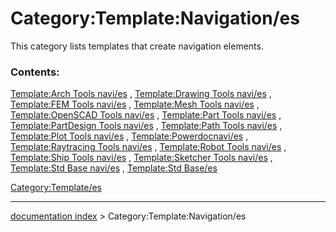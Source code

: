 # Category:Template:Navigation/es
This category lists templates that create navigation elements.

### Contents:

[Template:Arch Tools navi/es](Template:Arch_Tools_navi/es.md) , [Template:Drawing Tools navi/es](Template:Drawing_Tools_navi/es.md) , [Template:FEM Tools navi/es](Template:FEM_Tools_navi/es.md) , [Template:Mesh Tools navi/es](Template:Mesh_Tools_navi/es.md) , [Template:OpenSCAD Tools navi/es](Template:OpenSCAD_Tools_navi/es.md) , [Template:Part Tools navi/es](Template:Part_Tools_navi/es.md) , [Template:PartDesign Tools navi/es](Template:PartDesign_Tools_navi/es.md) , [Template:Path Tools navi/es](Template:Path_Tools_navi/es.md) , [Template:Plot Tools navi/es](Template:Plot_Tools_navi/es.md) , [Template:Powerdocnavi/es](Template:Powerdocnavi/es.md) , [Template:Raytracing Tools navi/es](Template:Raytracing_Tools_navi/es.md) , [Template:Robot Tools navi/es](Template:Robot_Tools_navi/es.md) , [Template:Ship Tools navi/es](Template:Ship_Tools_navi/es.md) , [Template:Sketcher Tools navi/es](Template:Sketcher_Tools_navi/es.md) , [Template:Std Base navi/es](Template:Std_Base_navi/es.md) , [Template:Std Base/es](Template:Std_Base/es.md)

[Category:Template/es](Category:Template/es.md)

---
[documentation index](../README.md) > Category:Template:Navigation/es
